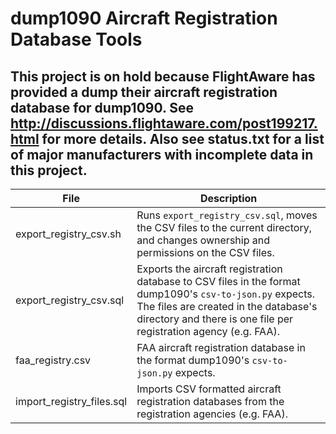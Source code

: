 # dump1090 Aircraft Registration Database Tools

## This project is on hold because FlightAware has provided a dump their aircraft registration database for dump1090.  See http://discussions.flightaware.com/post199217.html for more details.  Also see status.txt for a list of major manufacturers with incomplete data in this project.

File | Description
---- | -----------
export_registry_csv.sh | Runs `export_registry_csv.sql`, moves the CSV files to the current directory, and changes ownership and permissions on the CSV files.
export_registry_csv.sql | Exports the aircraft registration database to CSV files in the format dump1090's `csv-to-json.py` expects.  The files are created in the database's directory and there is one file per registration agency (e.g. FAA).
faa_registry.csv | FAA aircraft registration database in the format dump1090's `csv-to-json.py` expects.
import_registry_files.sql | Imports CSV formatted aircraft registration databases from the registration agencies (e.g. FAA).
